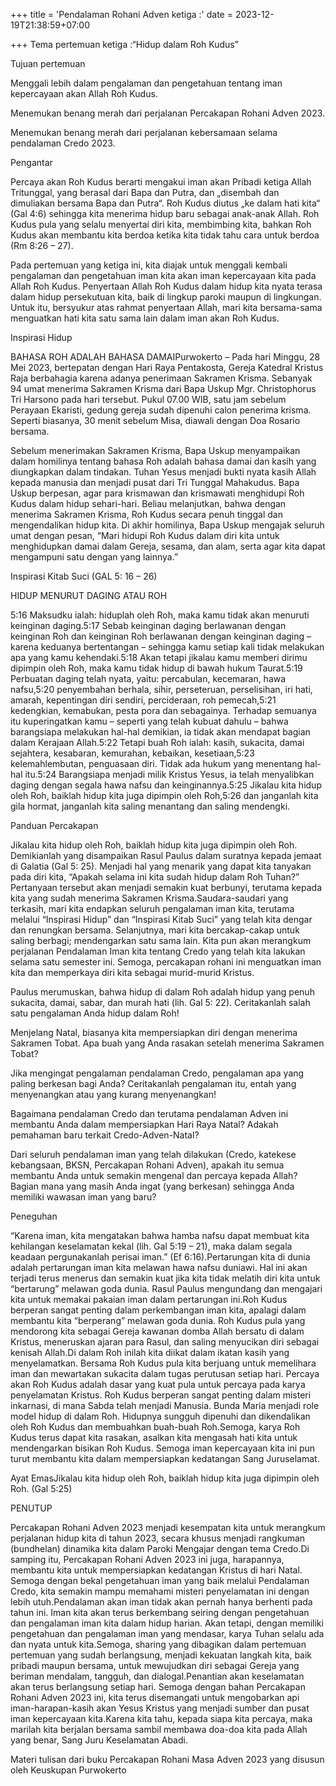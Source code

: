 +++
title = 'Pendalaman Rohani Adven ketiga :'
date = 2023-12-19T21:38:59+07:00

+++
Tema pertemuan ketiga :“Hidup dalam Roh Kudus”

Tujuan pertemuan

Menggali lebih dalam pengalaman dan pengetahuan tentang iman kepercayaan akan Allah Roh Kudus.

Menemukan benang merah dari perjalanan Percakapan Rohani Adven 2023.

Menemukan benang merah dari perjalanan kebersamaan selama pendalaman Credo 2023.

Pengantar

Percaya akan Roh Kudus berarti mengakui iman akan Pribadi ketiga Allah Tritunggal, yang berasal dari Bapa dan Putra, dan „disembah dan dimuliakan bersama Bapa dan Putra“. Roh Kudus diutus „ke dalam hati kita“ (Gal 4:6) sehingga kita menerima hidup baru sebagai anak-anak Allah. Roh Kudus pula yang selalu menyertai diri kita, membimbing kita, bahkan Roh Kudus akan membantu kita berdoa ketika kita tidak tahu cara untuk berdoa (Rm 8:26 – 27).

Pada pertemuan yang ketiga ini, kita diajak untuk menggali kembali pengalaman dan pengetahuan iman kita akan iman kepercayaan kita pada Allah Roh Kudus. Penyertaan Allah Roh Kudus dalam hidup kita nyata terasa dalam hidup persekutuan kita, baik di lingkup paroki maupun di lingkungan. Untuk itu, bersyukur atas rahmat penyertaan Allah, mari kita bersama-sama menguatkan hati kita satu sama lain dalam iman akan Roh Kudus.

Inspirasi Hidup

BAHASA ROH ADALAH BAHASA DAMAIPurwokerto – Pada hari Minggu, 28 Mei 2023, bertepatan dengan Hari Raya Pentakosta, Gereja Katedral Kristus Raja berbahagia karena adanya penerimaan Sakramen Krisma. Sebanyak 94 umat menerima Sakramen Krisma dari Bapa Uskup Mgr. Christophorus Tri Harsono pada hari tersebut. Pukul 07.00 WIB, satu jam sebelum Perayaan Ekaristi, gedung gereja sudah dipenuhi calon penerima krisma. Seperti biasanya, 30 menit sebelum Misa, diawali dengan Doa Rosario bersama.

Sebelum menerimakan Sakramen Krisma, Bapa Uskup menyampaikan dalam homilinya tentang bahasa Roh adalah bahasa damai dan kasih yang diungkapkan dalam tindakan. Tuhan Yesus menjadi bukti nyata kasih Allah kepada manusia dan menjadi pusat dari Tri Tunggal Mahakudus. Bapa Uskup berpesan, agar para krismawan dan krismawati menghidupi Roh Kudus dalam hidup sehari-hari. Beliau melanjutkan, bahwa dengan menerima Sakramen Krisma, Roh Kudus secara penuh tinggal dan mengendalikan hidup kita. Di akhir homilinya, Bapa Uskup mengajak seluruh umat dengan pesan, “Mari hidupi Roh Kudus dalam diri kita untuk menghidupkan damai dalam Gereja, sesama, dan alam, serta agar kita dapat mengampuni satu dengan yang lainnya.”

Inspirasi Kitab Suci (GAL 5: 16 – 26)

HIDUP MENURUT DAGING ATAU ROH

5:16 Maksudku ialah: hiduplah oleh Roh, maka kamu tidak akan menuruti keinginan daging.5:17 Sebab keinginan daging berlawanan dengan keinginan Roh dan keinginan Roh berlawanan dengan keinginan daging – karena keduanya bertentangan – sehingga kamu setiap kali tidak melakukan apa yang kamu kehendaki.5:18 Akan tetapi jikalau kamu memberi dirimu dipimpin oleh Roh, maka kamu tidak hidup di bawah hukum Taurat.5:19 Perbuatan daging telah nyata, yaitu: percabulan, kecemaran, hawa nafsu,5:20 penyembahan berhala, sihir, perseteruan, perselisihan, iri hati, amarah, kepentingan diri sendiri, percideraan, roh pemecah,5:21 kedengkian, kemabukan, pesta pora dan sebagainya. Terhadap semuanya itu kuperingatkan kamu – seperti yang telah kubuat dahulu – bahwa barangsiapa melakukan hal-hal demikian, ia tidak akan mendapat bagian dalam Kerajaan Allah.5:22 Tetapi buah Roh ialah: kasih, sukacita, damai sejahtera, kesabaran, kemurahan, kebaikan, kesetiaan,5:23 kelemahlembutan, penguasaan diri. Tidak ada hukum yang menentang hal-hal itu.5:24 Barangsiapa menjadi milik Kristus Yesus, ia telah menyalibkan daging dengan segala hawa nafsu dan keinginannya.5:25 Jikalau kita hidup oleh Roh, baiklah hidup kita juga dipimpin oleh Roh,5:26 dan janganlah kita gila hormat, janganlah kita saling menantang dan saling mendengki.

Panduan Percakapan

Jikalau kita hidup oleh Roh, baiklah hidup kita juga dipimpin oleh Roh. Demikianlah yang disampaikan Rasul Paulus dalam suratnya kepada jemaat di Galatia (Gal 5: 25). Menjadi hal yang menarik yang dapat kita tanyakan pada diri kita, “Apakah selama ini kita sudah hidup dalam Roh Tuhan?” Pertanyaan tersebut akan menjadi semakin kuat berbunyi, terutama kepada kita yang sudah menerima Sakramen Krisma.Saudara-saudari yang terkasih, mari kita endapkan seluruh pengalaman iman kita, terutama melalui “Inspirasi Hidup” dan “Inspirasi Kitab Suci” yang telah kita dengar dan renungkan bersama. Selanjutnya, mari kita bercakap-cakap untuk saling berbagi; mendengarkan satu sama lain. Kita pun akan merangkum perjalanan Pendalaman Iman kita tentang Credo yang telah kita lakukan selama satu semester ini. Semoga, percakapan rohani ini menguatkan iman kita dan memperkaya diri kita sebagai murid-murid Kristus.

Paulus merumuskan, bahwa hidup di dalam Roh adalah hidup yang penuh sukacita, damai, sabar, dan murah hati (lih. Gal 5: 22). Ceritakanlah salah satu pengalaman Anda hidup dalam Roh!

Menjelang Natal, biasanya kita mempersiapkan diri dengan menerima Sakramen Tobat. Apa buah yang Anda rasakan setelah menerima Sakramen Tobat?

Jika mengingat pengalaman pendalaman Credo, pengalaman apa yang paling berkesan bagi Anda? Ceritakanlah pengalaman itu, entah yang menyenangkan atau yang kurang menyenangkan!

Bagaimana pendalaman Credo dan terutama pendalaman Adven ini membantu Anda dalam mempersiapkan Hari Raya Natal? Adakah pemahaman baru terkait Credo-Adven-Natal?

Dari seluruh pendalaman iman yang telah dilakukan (Credo, katekese kebangsaan, BKSN, Percakapan Rohani Adven), apakah itu semua membantu Anda untuk semakin mengenal dan percaya kepada Allah? Bagian mana yang masih Anda ingat (yang berkesan) sehingga Anda memiliki wawasan iman yang baru?

Peneguhan

“Karena iman, kita mengatakan bahwa hamba nafsu dapat membuat kita kehilangan keselamatan kekal (lih. Gal 5:19 – 21), maka dalam segala keadaan pergunakanlah perisai iman.” (Ef 6:16).Pertarungan kita di dunia adalah pertarungan iman kita melawan hawa nafsu duniawi. Hal ini akan terjadi terus menerus dan semakin kuat jika kita tidak melatih diri kita untuk “bertarung” melawan goda dunia. Rasul Paulus mengundang dan mengajari kita untuk memakai pakaian iman dalam pertarungan ini.Roh Kudus berperan sangat penting dalam perkembangan iman kita, apalagi dalam membantu kita “berperang” melawan goda dunia. Roh Kudus pula yang mendorong kita sebagai Gereja kawanan domba Allah bersatu di dalam Kristus, meneruskan ajaran para Rasul, dan saling menyucikan diri sebagai kenisah Allah.Di dalam Roh inilah kita diikat dalam ikatan kasih yang menyelamatkan. Bersama Roh Kudus pula kita berjuang untuk memelihara iman dan mewartakan sukacita dalam tugas perutusan setiap hari. Percaya akan Roh Kudus adalah dasar yang kuat pula untuk percaya pada karya penyelamatan Kristus. Roh Kudus berperan sangat penting dalam misteri inkarnasi, di mana Sabda telah menjadi Manusia. Bunda Maria menjadi role model hidup di dalam Roh. Hidupnya sungguh dipenuhi dan dikendalikan oleh Roh Kudus dan membuahkan buah-buah Roh.Semoga, karya Roh Kudus terus dapat kita rasakan, asalkan kita mengasah hati kita untuk mendengarkan bisikan Roh Kudus. Semoga iman kepercayaan kita ini pun turut membantu kita dalam mempersiapkan kedatangan Sang Juruselamat.

Ayat EmasJikalau kita hidup oleh Roh, baiklah hidup kita juga dipimpin oleh Roh. (Gal 5:25)

PENUTUP

Percakapan Rohani Adven 2023 menjadi kesempatan kita untuk merangkum perjalanan hidup kita di tahun 2023, secara khusus menjadi rangkuman (bundhelan) dinamika kita dalam Paroki Mengajar dengan tema Credo.Di samping itu, Percakapan Rohani Adven 2023 ini juga, harapannya, membantu kita untuk mempersiapkan kedatangan Kristus di hari Natal. Semoga dengan bekal pengetahuan iman yang baik melalui Pendalaman Credo, kita semakin mampu memahami misteri penyelamatan ini dengan lebih utuh.Pendalaman akan iman tidak akan pernah hanya berhenti pada tahun ini. Iman kita akan terus berkembang seiring dengan pengetahuan dan pengalaman iman kita dalam hidup harian. Akan tetapi, dengan memiliki pengetahuan dan pengalaman iman yang mendasar, karya Tuhan selalu ada dan nyata untuk kita.Semoga, sharing yang dibagikan dalam pertemuan pertemuan yang sudah berlangsung, menjadi kekuatan langkah kita, baik pribadi maupun bersama, untuk mewujudkan diri sebagai Gereja yang beriman mendalam, tangguh, dan dialogal.Penantian akan keselamatan akan terus berlangsung setiap hari. Semoga dengan bahan Percakapan Rohani Adven 2023 ini, kita terus disemangati untuk mengobarkan api iman-harapan-kasih akan Yesus Kristus yang menjadi sumber dan pusat iman kepercayaan kita.Karena kita tahu, kepada siapa kita percaya, maka marilah kita berjalan bersama sambil membawa doa-doa kita pada Allah yang benar, Sang Juru Keselamatan Abadi.

Materi tulisan dari buku Percakapan Rohani Masa Adven 2023 yang disusun oleh Keuskupan Purwokerto


